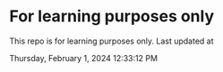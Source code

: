 # For learning purposes only
This repo is for learning purposes only.
Last updated at

Thursday, February 1, 2024 12:33:12 PM

